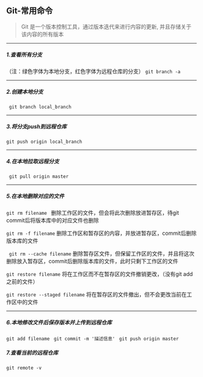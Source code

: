 ﻿## Git-常用命令

> Git 是一个版本控制工具，通过版本迭代来进行内容的更新,
> 并且存储关于该内容的所有版本

***
##### 1.查看所有分支
（注：绿色字体为本地分支，红色字体为远程仓库的分支）
``` git branch -a ```
***
##### 2.创建本地分支
``` git branch local_branch```
***
##### 3.将分支push到远程仓库
```git push origin local_branch ```
***
##### 4.在本地拉取远程分支
``` git pull origin master```
***
##### 5.在本地删除对应的文件

```git rm filename ```
删除工作区的文件，但会将此次删除放进暂存区，待git commit后将版本库中的对应文件也删除

``` git rm -f filename ```
删除工作区和暂存区的内容，并放进暂存区，commit后删除版本库的文件

``` git rm --cache filename```
删除暂存区文件，但保留工作区的文件，并且将这次删除放入暂存区，commit后删除版本库的文件，此时只剩下工作区的文件

``` git restore filename ```
将在工作区而不在暂存区的文件撤销更改，（没有git add之前的文件）

``` git restore --staged filename ```
将在暂存区的文件撤出，但不会更改当前在工作区中的文件

***
##### 6.本地修改文件后保存版本并上传到远程仓库

``` git add filename ```
``` git commit -m '描述信息'```
``` git push origin master```

##### 7.查看当前的远程仓库

``` git remote -v ```

